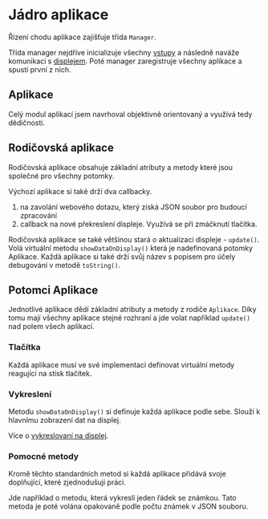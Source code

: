 # Jádro aplikace

Řízení chodu aplikace zajišťuje třída `Manager`.

Třída manager nejdříve inicializuje všechny [vstupy](./vstup.md) a následně naváže komunikaci s [displejem](./vykreslovani.md). 
Poté manager zaregistruje všechny aplikace a spustí první z nich.


## Aplikace

Celý modul aplikací jsem navrhoval objektivně orientovaný a využívá tedy dědičnosti.

## Rodičovská aplikace

Rodičovská aplikace obsahuje základní atributy a metody které jsou společné pro všechny potomky.

Výchozí aplikace si také drží dva callbacky.
1. na zavolání webového dotazu, který získá JSON soubor pro budoucí zpracování
2. callback na nové překreslení displeje. Využívá se při zmáčknutí tlačítka.

Rodičovská aplikace se také většinou stará o aktualizaci displeje - `update()`. Volá virtuální metodu `showDataOnDisplay()` která je nadefinovaná potomky Aplikace.
Každá aplikace si také drží svůj název s popisem pro účely debugování v metodě `toString()`.

## Potomci Aplikace


Jednotlivé aplikace dědí základní atributy a metody z rodiče `Aplikace`.
Díky tomu mají všechny aplikace stejné rozhraní a jde volat například `update()` nad polem všech aplikací.

### Tlačítka

Každá aplikace musí ve své implementaci definovat virtuální metody reagující na stisk tlačítek.

### Vykreslení

Metodu `showDataOnDisplay()` si definuje každá aplikace podle sebe. Slouží k hlavnímu zobrazení dat na displej.

Více o [vykreslovaní na displej](./vykreslovani.md).

### Pomocné metody

Kromě těchto standardních metod si každá aplikace přidává svoje doplňující, které zjednodušují práci.

Jde například o metodu, která vykreslí jeden řádek se známkou. 
Tato metoda je poté volána opakovaně podle počtu známek v JSON souboru. 


